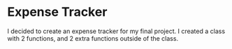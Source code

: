 # Expense Tracker
I decided to create an expense tracker for my final project. I created a class with 2 functions, and 2 extra functions outside of the class.
